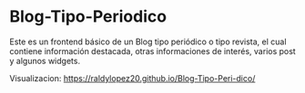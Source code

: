 # Blog-Tipo-Periodico
Este es un frontend básico de un Blog tipo periódico o tipo revista,  el cual contiene información destacada, otras informaciones de interés,  varios post y algunos widgets.

Visualizacion: https://raldylopez20.github.io/Blog-Tipo-Peri-dico/
